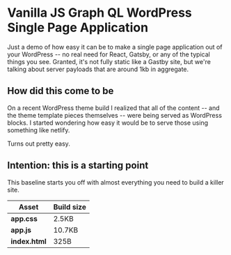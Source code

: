 # Vanilla JS Graph QL WordPress Single Page Application

Just a demo of how easy it can be to make a single page application out of your WordPress -- no real need for React, Gatsby, or any of the typical things you see. Granted, it's not fully static like a Gastby site, but we're talking about server payloads that are around 1kb in aggregate.

## How did this come to be

On a recent WordPress theme build I realized that all of the content -- and the theme template pieces themselves -- were being served as WordPress blocks. I started wondering how easy it would be to serve those using something like netlify.

Turns out pretty easy.

## Intention: this is a starting point

This baseline starts you off with almost everything you need to build a killer site.

| Asset  | Build size |
| ------------- | ------------- |
|**app.css** | 2.5KB |
|**app.js** | 10.7KB |
|**index.html** | 325B |
